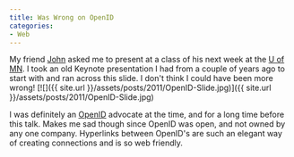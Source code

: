 ```yaml
---
title: Was Wrong on OpenID
categories:
- Web
---
```


My friend [John](http://www-users.cs.umn.edu/~riedl/) asked me to present at a class of his next week at the [U of MN](http://www.umn.edu/). I took an old Keynote presentation I had from a couple of years ago to start with and ran across this slide. I don't think I could have been more wrong!
[![]({{ site.url }}/assets/posts/2011/OpenID-Slide.jpg)]({{ site.url }}/assets/posts/2011/OpenID-Slide.jpg)

I was definitely an [OpenID](http://openid.net/) advocate at the time, and for a long time before this talk. Makes me sad though since OpenID was open, and not owned by any one company. Hyperlinks between OpenID's are such an elegant way of creating connections and is so web friendly.
